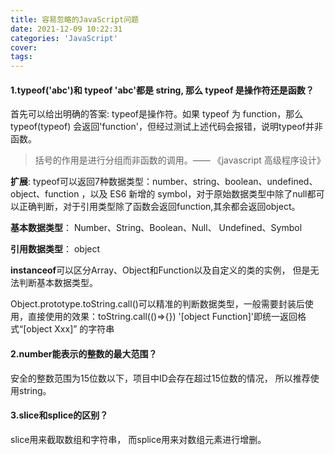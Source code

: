 ```yaml
---
title: 容易忽略的JavaScript问题
date: 2021-12-09 10:22:31
categories: 'JavaScript' 
cover: 
tags: 
---
```


#### 1.typeof('abc')和 typeof 'abc'都是 string, 那么 typeof 是操作符还是函数？

首先可以给出明确的答案: typeof是操作符。如果 typeof 为 function，那么 typeof(typeof) 会返回'function'，但经过测试上述代码会报错，说明typeof并非函数。

> 括号的作用是进行分组而非函数的调用。—— 《javascript 高级程序设计》

**扩展**: typeof可以返回7种数据类型：number、string、boolean、undefined、object、function ，以及 ES6 新增的 symbol，对于原始数据类型中除了null都可以正确判断，对于引用类型除了函数会返回function,其余都会返回object。

**基本数据类型**： Number、String、Boolean、Null、 Undefined、Symbol

**引用数据类型**： object 

**instanceof**可以区分Array、Object和Function以及自定义的类的实例， 但是无法判断基本数据类型。

Object.prototype.toString.call()可以精准的判断数据类型，一般需要封装后使用，直接使用的效果：toString.call(()=>{}) '[object Function]'即统一返回格式“[object Xxx]” 的字符串

#### 2.number能表示的整数的最大范围？

安全的整数范围为15位数以下，项目中ID会存在超过15位数的情况， 所以推荐使用string。

#### 3.slice和splice的区别？

slice用来截取数组和字符串， 而splice用来对数组元素进行增删。